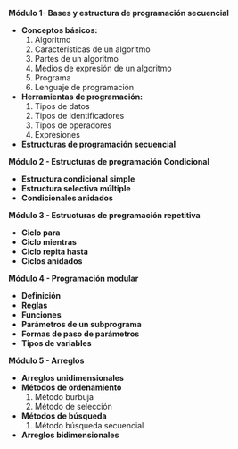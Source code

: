 **Módulo 1- Bases y estructura de programación secuencial**
- **Conceptos básicos:**
  1. Algoritmo 
  2. Características de un algoritmo 
  3. Partes de un algoritmo 
  4. Medios de expresión de un algoritmo 
  5. Programa 
  6. Lenguaje de programación 
- **Herramientas de programación:**
  1. Tipos de datos
  2. Tipos de identificadores
  3. Tipos de operadores
  4. Expresiones 
- **Estructuras de programación secuencial**

**Módulo 2 - Estructuras de programación Condicional**
- **Estructura condicional simple**
- **Estructura selectiva múltiple**
- **Condicionales anidados**

**Módulo 3 - Estructuras de programación repetitiva**
- **Ciclo para**
- **Ciclo mientras**
- **Ciclo repita hasta**
- **Ciclos anidados**

**Módulo 4 - Programación modular**
- **Definición**
- **Reglas**
- **Funciones**
- **Parámetros de un subprograma**
- **Formas de paso de parámetros**
- **Tipos de variables**

**Módulo 5 - Arreglos**
- **Arreglos unidimensionales**
- **Métodos de ordenamiento**
  1. Método burbuja
  2. Método de selección
- **Métodos de búsqueda**
  1. Método búsqueda secuencial
- **Arreglos bidimensionales**
